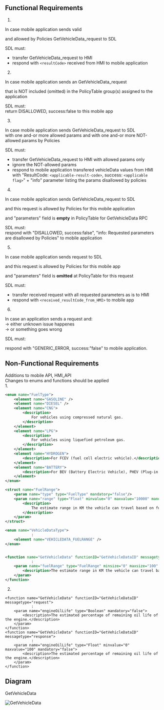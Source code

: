 ## Functional Requirements

1.
In case mobile application sends valid  

and allowed by Policies GetVehicleData_request to SDL

SDL must: 
- transfer GetVehicleData_request to HMI
- respond with `<resultCode>` received from HMI to mobile application

2.   
In case mobile application sends an GetVehicleData_request  

that is NOT included (omitted) in the PolicyTable group(s) assigned to the application  

SDL must:  
return DISALLOWED, success:false to this mobile app

3.
In case mobile application sends GetVehicleData_request to SDL  
with one and-or more allowed params and with one and-or more NOT-allowed params by Policies  

SDL must:  
- transfer GetVehicleData_request to HMI with allowed params only  
- ignore the NOT-allowed params  
- respond to mobile application transfered vehicleData values from HMI with "ResultCode: `<applicable-result-code>`, success: `<applicable flag>`" + "info" parameter listing the params disallowed by policies   

4. 
In case mobile application sends GetVehicleData_request to SDL

and this request is allowed by Policies for this mobile application

and "parameters" field is **empty** in PolicyTable for GetVehicleData RPC

SDL must:  
respond with "DISALLOWED, success:false", "info: Requested parameters are disallowed by Policies" to mobile application  

5.
In case mobile application sends request to SDL  

and this request is allowed by Policies for this mobile app  

and "parameters" field is **omitted** at PolicyTable for this request  

SDL must:  
- transfer received request with all requested parameters as is to HMI  
- respond with `<received_resultCode_from_HMI>` to mobile app  

6.  

In case an application sends a request and:  
-> either unknown issue happenes  
-> or something goes wrong  

SDL must:

respond with "GENERIC_ERROR, success:"false" to mobile application.


## Non-Functional Requirements
Additions to mobile API, HMI_API  
Changes to enums and functions should be applied  
1.

```xml
<enum name="FuelType">
    <element name="GASOLINE" />
    <element name="DIESEL" />
    <element name="CNG">
        <description>
            For vehicles using compressed natural gas.
        </description>
    </element>
    <element name="LPG">
        <description>
            For vehicles using liquefied petroleum gas.
        </description>
    </element>
    <element name="HYDROGEN">
        <description>For FCEV (fuel cell electric vehicle).</description>
    </element>
    <element name="BATTERY">
        <description>For BEV (Battery Electric Vehicle), PHEV (Plug-in Hybrid Electric Vehicle), solar vehicles and other vehicles which run on a battery.</description>
    </element>
</enum>

<struct name="FuelRange">
    <param name="type" type="FuelType" mandatory="false"/>
    <param name="range" type="Float" minvalue="0" maxvalue="10000" mandatory="false">
        <description>
            The estimate range in KM the vehicle can travel based on fuel level and consumption.
        </description>
    </param>
</struct>

<enum name="VehicleDataType">
            :
    <element name="VEHICLEDATA_FUELRANGE" />
</enum>


<function name="GetVehicleData" functionID="GetVehicleDataID" messagetype="response">
            :
    <param name="fuelRange" type="FuelRange" minsize="0" maxsize="100" array="true" mandatory="false">
        <description>The estimate range in KM the vehicle can travel based on fuel level and consumption</description>
    </param>
</function>
```
2.
```
<function name="GetVehicleData" functionID="GetVehicleDataID" messagetype="request">
            :
	<param name="engineOilLife" type="Boolean" mandatory="false">
        <description>The estimated percentage of remaining oil life of the engine.</description>
    </param>
</function>
<function name="GetVehicleData" functionID="GetVehicleDataID" messagetype="response">
            :
    <param name="engineOilLife" type="Float" minvalue="0" maxvalue="100" mandatory="false">
        <description>The estimated percentage of remaining oil life of the engine.</description>
    </param>
</function>
```

## Diagram  

GetVehicleData

![GetVehicleData](https://github.com/smartdevicelink/sdl_requirements/tree/feature/FuelRange/detailed_docs/accessories/GetVehicleData.png)

